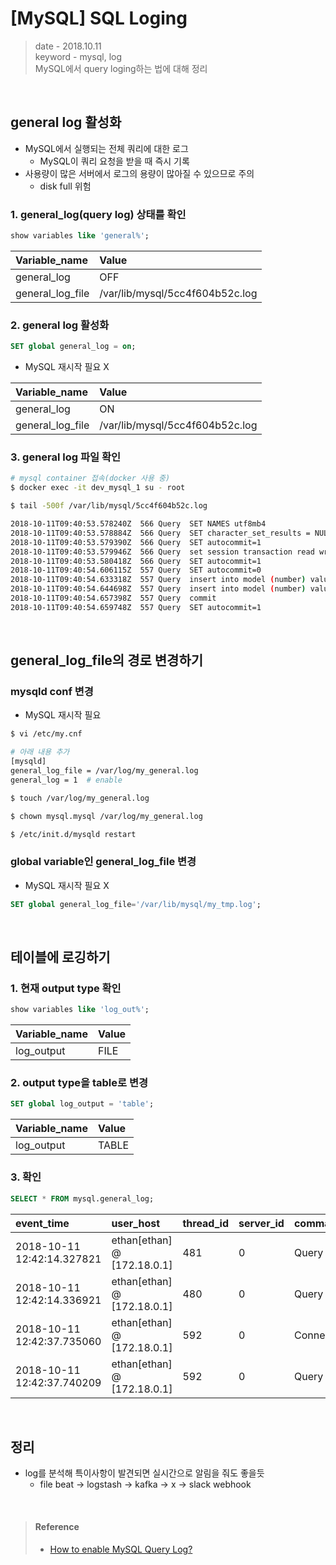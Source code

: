 # [MySQL] SQL Loging
> date - 2018.10.11  
> keyword - mysql, log  
> MySQL에서 query loging하는 법에 대해 정리

<br>

## general log 활성화
* MySQL에서 실행되는 전체 쿼리에 대한 로그
  * MySQL이 쿼리 요청을 받을 때 즉시 기록
* 사용량이 많은 서버에서 로그의 용량이 많아질 수 있으므로 주의
  * disk full 위험

### 1. general_log(query log) 상태를 확인
```sql
show variables like 'general%';
```

| Variable_name | Value |
|:--|:--|
| general_log | OFF |
| general_log_file | /var/lib/mysql/5cc4f604b52c.log |

### 2. general log 활성화
```sql
SET global general_log = on;
```
* MySQL 재시작 필요 X

| Variable_name | Value |
|:--|:--|
| general_log | ON |
| general_log_file | /var/lib/mysql/5cc4f604b52c.log |

### 3. general log 파일 확인
```sh
# mysql container 접속(docker 사용 중)
$ docker exec -it dev_mysql_1 su - root

$ tail -500f /var/lib/mysql/5cc4f604b52c.log

2018-10-11T09:40:53.578240Z  566 Query	SET NAMES utf8mb4
2018-10-11T09:40:53.578884Z  566 Query	SET character_set_results = NULL
2018-10-11T09:40:53.579390Z  566 Query	SET autocommit=1
2018-10-11T09:40:53.579946Z  566 Query	set session transaction read write
2018-10-11T09:40:53.580418Z  566 Query	SET autocommit=1
2018-10-11T09:40:54.606115Z  557 Query	SET autocommit=0
2018-10-11T09:40:54.633318Z  557 Query	insert into model (number) values (0)
2018-10-11T09:40:54.644698Z  557 Query	insert into model (number) values (1)
2018-10-11T09:40:54.657398Z  557 Query	commit
2018-10-11T09:40:54.659748Z  557 Query	SET autocommit=1
```


<br>

## general_log_file의 경로 변경하기

### mysqld conf 변경
* MySQL 재시작 필요

```sh
$ vi /etc/my.cnf

# 아래 내용 추가
[mysqld]
general_log_file = /var/log/my_general.log
general_log = 1  # enable

$ touch /var/log/my_general.log

$ chown mysql.mysql /var/log/my_general.log

$ /etc/init.d/mysqld restart
```

### global variable인 general_log_file 변경
* MySQL 재시작 필요 X
```sql
SET global general_log_file='/var/lib/mysql/my_tmp.log';
```


<br>

## 테이블에 로깅하기

### 1. 현재 output type 확인
```sql
show variables like 'log_out%';
```

| Variable_name | Value |
|:--|:--|
| log_output | FILE |

### 2. output type을 table로 변경
```sql
SET global log_output = 'table';
```

| Variable_name | Value |
|:--|:--|
| log_output | TABLE |

### 3. 확인
```sql
SELECT * FROM mysql.general_log;
```

| event_time | user_host | thread_id | server_id | command_type | argument |
|:--|:--|:--|:--|:--|:--|
| 2018-10-11 12:42:14.327821 | ethan[ethan] @  [172.18.0.1] | 481 | 0 | Query | BLOB |
| 2018-10-11 12:42:14.336921 | ethan[ethan] @  [172.18.0.1] | 480 | 0 | Query | BLOB |
| 2018-10-11 12:42:37.735060 | ethan[ethan] @  [172.18.0.1] | 592 | 0 | Connect | BLOB |
| 2018-10-11 12:42:37.740209 | ethan[ethan] @  [172.18.0.1] | 592 | 0 | Query | BLOB |


<br>

## 정리
* log를 분석해 특이사항이 발견되면 실시간으로 알림을 줘도 좋을듯
  * file beat -> logstash -> kafka -> x -> slack webhook

<br>

> #### Reference
> * [How to enable MySQL Query Log?](https://stackoverflow.com/a/14404000)
